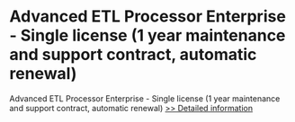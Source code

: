 # Advanced ETL Processor Enterprise - Single license (1 year maintenance and support contract, automatic renewal)
Advanced ETL Processor Enterprise - Single license (1 year maintenance and support contract, automatic renewal)
[>> Detailed information](https://secure.shareit.com/shareit/product.html?productid=300629239&affiliateid=200057808)